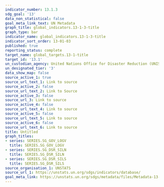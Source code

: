 ```yaml
---
indicator_number: 13.1.3
sdg_goal: '13'
data_non_statistical: false
goal_meta_link_text: UN Metadata
graph_title: global_indicators.13-1-3-title
graph_type: bar
indicator_name: global_indicators.13-1-3-title
indicator_sort_order: 13-01-03
published: true
reporting_status: complete
target_name: global_targets.13-1-title
target_id: '13.1'
un_custodian_agency: United Nations Office for Disaster Reduction (UNISDR)
un_designated_tier: '3'
data_show_map: false
source_active_1: true
source_url_text_1: Link to source
source_active_2: false
source_url_text_2: Link to Source
source_active_3: false
source_url_3: Link to source
source_active_4: false
source_url_text_4: Link to source
source_active_5: false
source_url_text_5: Link to source
source_active_6: false
source_url_text_6: Link to source
title: Untitled
graph_titles:
- series: SERIES.SG_GOV_LOGV
  title: SERIES.SG_GOV_LOGV
- series: SERIES.SG_DSR_SILN
  title: SERIES.SG_DSR_SILN
- series: SERIES.SG_DSR_SILS
  title: SERIES.SG_DSR_SILS
source_organisation_1: UNSTATS
source_url_1: https://unstats.un.org/sdgs/indicators/database/
goal_meta_link: https://unstats.un.org/sdgs/metadata/files/Metadata-13-01-03.pdf
---
```

